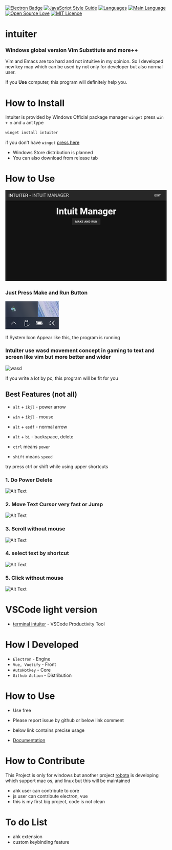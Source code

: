 [![Electron Badge](https://img.shields.io/badge/Electron-based-blue?logo=electron&logoColor=white)](https://electronjs.org/)
[![JavaScript Style Guide](https://img.shields.io/badge/code_style-standard-brightgreen.svg)](https://standardjs.com)
[![Languages](https://img.shields.io/github/languages/count/sungle3737/intuiter)](https://github.com/sungle3737/intuiter/blob/master/vue.config.js)
[![Main Language](https://img.shields.io/github/languages/top/sungle3737/intuiter)](https://github.com/sungle3737/intuiter/tree/master/resources/ahk)
[![Open Source Love](https://badges.frapsoft.com/os/v2/open-source.png?v=103)](https://github.com/ellerbrock/open-source-badges/)
[![MIT Licence](https://badges.frapsoft.com/os/mit/mit.svg?v=103)](https://github.com/sungle3737/intuiter/blob/master/LICENSE)

# intuiter
### Windows global version Vim Substitute and more++
Vim and Emacs are too hard and not intuitive in my opinion.
So I developed new key map which can be used by not only for developer but also normal user.

If you **Use** computer, this program will definitely help you.

# How to Install
Intuiter is provided by Windows Official package manager `winget`
press `win + x` and `a` ant type

```bash
winget install intuiter
```

if you don't have `winget` [press here](https://www.microsoft.com/ko-kr/p/app-installer/9nblggh4nns1?ocid=9nblggh4nns1_ORSEARCH_Bing&rtc=2&activetab=pivot:overviewtab)

- Windows Store distribution is planned
- You can also download from release tab


# How to Use

![Alt Text](gif/program.png)
### Just Press **Make and Run** Button

![Alt Text](gif/tray.png)

If System Icon Appear like this, the program is running

### Intuiter use **wasd movement** concept in gaming to **text** and **screen** like vim but more better and wider


![wasd](https://images.pexels.com/photos/2755173/pexels-photo-2755173.jpeg?cs=srgb&dl=wasd-2755173.jpg)

If you write a lot by pc, this program will be fit for you

## Best Features (not all)

- `alt` + `ikjl` - power arrow
- `win` + `ikjl` - mouse
- `alt` + `esdf` - normal arrow
- `alt` + `bi` - backspace, delete

- `ctrl` means `power`
- `shift` means `speed`

try press ctrl or shift while using upper shortcuts

### 1. Do Power Delete

![Alt Text](gif/delete.gif)

### 2. Move Text Cursor very fast or Jump

![Alt Text](gif/move.gif)

### 3. Scroll without mouse

![Alt Text](gif/scroll.gif)

### 4. select text by shortcut

![Alt Text](gif/select.gif)

### 5. Click without mouse

![Alt Text](gif/click.gif)


# VSCode light version
- [terminal intuiter](https://marketplace.visualstudio.com/items?itemName=seonglae.terminal-intuiter) - VSCode Productivity Tool

# How I Developed

- `Electron` - Engine
- `Vue, Vuetify` - Front
- `AutoHotkey` - Core
- `Github Action` - Distribution

# How to Use

- Use free
- Please report issue by github or below link comment
- below link contains precise usage

- [Documentation](https://images.pexels.com/photos/2755173/pexels-photo-2755173.jpeg?cs=srgb&dl=wasd-2755173.jpg)

# How to Contribute

This Project is only for windows but another project [robota]() is developing
which support mac os, and linux but this will be maintained

- ahk user can contribute to core
- js user can contribute electron, vue
- this is my first big project, code is not clean

# To do List

- ahk extension
- custom keybinding feature
